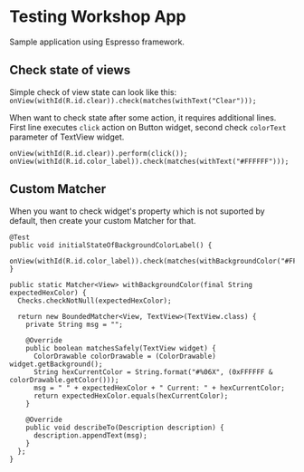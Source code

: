 # Testing Workshop App
Sample application using Espresso framework.

## Check state of views
Simple check of view state can look like this: `onView(withId(R.id.clear)).check(matches(withText("Clear")));`

When want to check state after some action, it requires additional lines. First line executes `click` action on Button widget, second check `colorText` parameter of TextView widget.
```
onView(withId(R.id.clear)).perform(click());
onView(withId(R.id.color_label)).check(matches(withText("#FFFFFF")));
```

## Custom Matcher
When you want to check widget's property which is not suported by default, then create your custom Matcher for that.

```
@Test
public void initialStateOfBackgroundColorLabel() {
  onView(withId(R.id.color_label)).check(matches(withBackgroundColor("#FFFFFF")));
}

public static Matcher<View> withBackgroundColor(final String expectedHexColor) {
  Checks.checkNotNull(expectedHexColor);

  return new BoundedMatcher<View, TextView>(TextView.class) {
    private String msg = "";

    @Override
    public boolean matchesSafely(TextView widget) {
      ColorDrawable colorDrawable = (ColorDrawable) widget.getBackground();
      String hexCurrentColor = String.format("#%06X", (0xFFFFFF & colorDrawable.getColor()));
      msg = " " + expectedHexColor + " Current: " + hexCurrentColor;
      return expectedHexColor.equals(hexCurrentColor);
    }

    @Override
    public void describeTo(Description description) {
      description.appendText(msg);
    }
  };
}
```
